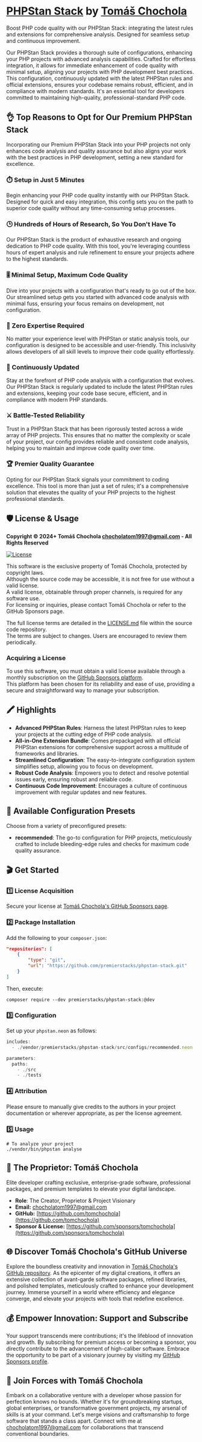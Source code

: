 # [PHPStan Stack](https://github.com/premierstacks/phpstan-stack) by [Tomáš Chochola](https://github.com/tomchochola)

Boost PHP code quality with our PHPStan Stack: integrating the latest rules and extensions for comprehensive analysis. Designed for seamless setup and continuous improvement.

Our PHPStan Stack provides a thorough suite of configurations, enhancing your PHP projects with advanced analysis capabilities. Crafted for effortless integration, it allows for immediate enhancement of code quality with minimal setup, aligning your projects with PHP development best practices. This configuration, continuously updated with the latest PHPStan rules and official extensions, ensures your codebase remains robust, efficient, and in compliance with modern standards. It's an essential tool for developers committed to maintaining high-quality, professional-standard PHP code.

## 👌 Top Reasons to Opt for Our Premium PHPStan Stack

Incorporating our Premium PHPStan Stack into your PHP projects not only enhances code analysis and quality assurance but also aligns your work with the best practices in PHP development, setting a new standard for excellence.

### ⏱️ Setup in Just 5 Minutes

Begin enhancing your PHP code quality instantly with our PHPStan Stack. Designed for quick and easy integration, this config sets you on the path to superior code quality without any time-consuming setup processes.

### 🕒 Hundreds of Hours of Research, So You Don't Have To

Our PHPStan Stack is the product of exhaustive research and ongoing dedication to PHP code quality. With this tool, you're leveraging countless hours of expert analysis and rule refinement to ensure your projects adhere to the highest standards.

### 🎚️ Minimal Setup, Maximum Code Quality

Dive into your projects with a configuration that's ready to go out of the box. Our streamlined setup gets you started with advanced code analysis with minimal fuss, ensuring your focus remains on development, not configuration.

### 📘 Zero Expertise Required

No matter your experience level with PHPStan or static analysis tools, our configuration is designed to be accessible and user-friendly. This inclusivity allows developers of all skill levels to improve their code quality effortlessly.

### 🔄 Continuously Updated

Stay at the forefront of PHP code analysis with a configuration that evolves. Our PHPStan Stack is regularly updated to include the latest PHPStan rules and extensions, keeping your code base secure, efficient, and in compliance with modern PHP standards.

### ⚔️ Battle-Tested Reliability

Trust in a PHPStan Stack that has been rigorously tested across a wide array of PHP projects. This ensures that no matter the complexity or scale of your project, our config provides reliable and consistent code analysis, helping you to maintain and improve code quality over time.

### 🏆 Premier Quality Guarantee

Opting for our PHPStan Stack signals your commitment to coding excellence. This tool is more than just a set of rules; it's a comprehensive solution that elevates the quality of your PHP projects to the highest professional standards.

## 🛡️ License & Usage

**Copyright © 2024+ Tomáš Chochola <chocholatom1997@gmail.com> - All Rights Reserved**

[![License](https://img.shields.io/badge/License-©_Proprietary-blue.svg)](LICENSE.md)

This software is the exclusive property of Tomáš Chochola, protected by copyright laws.<br />
Although the source code may be accessible, it is not free for use without a valid license.<br />
A valid license, obtainable through proper channels, is required for any software use.<br />
For licensing or inquiries, please contact Tomáš Chochola or refer to the GitHub Sponsors page.

The full license terms are detailed in the [LICENSE.md](LICENSE.md) file within the source code repository.<br />
The terms are subject to changes. Users are encouraged to review them periodically.

### Acquiring a License

To use this software, you must obtain a valid license available through a monthly subscription on the [GitHub Sponsors platform](https://github.com/sponsors/tomchochola).<br />
This platform has been chosen for its reliability and ease of use, providing a secure and straightforward way to manage your subscription.

## 🖍️ Highlights

- **Advanced PHPStan Rules**: Harness the latest PHPStan rules to keep your projects at the cutting edge of PHP code analysis.
- **All-in-One Extension Bundle**: Comes prepackaged with all official PHPStan extensions for comprehensive support across a multitude of frameworks and libraries.
- **Streamlined Configuration**: The easy-to-integrate configuration system simplifies setup, allowing you to focus on development.
- **Robust Code Analysis**: Empowers you to detect and resolve potential issues early, ensuring robust and reliable code.
- **Continuous Code Improvement**: Encourages a culture of continuous improvement with regular updates and new features.

## 🎨 Available Configuration Presets

Choose from a variety of preconfigured presets:

- **recommended**: The go-to configuration for PHP projects, meticulously crafted to include bleeding-edge rules and checks for maximum code quality assurance.

## 🎬 Get Started

### 1️⃣ License Acquisition

Secure your license at [Tomáš Chochola's GitHub Sponsors page](https://github.com/sponsors/tomchochola).

### 2️⃣ Package Installation

Add the following to your `composer.json`:

```json
"repositories": [
    {
        "type": "git",
        "url": "https://github.com/premierstacks/phpstan-stack.git"
    }
]
```

Then, execute:

```shell
composer require --dev premierstacks/phpstan-stack:@dev
```

### 3️⃣ Configuration

Set up your `phpstan.neon` as follows:

```js
includes:
  - ./vendor/premierstacks/phpstan-stack/src/configs/recommended.neon

parameters:
  paths:
    - ./src
    - ./tests
```

### 4️⃣ Attribution

Please ensure to manually give credits to the authors in your project documentation or wherever appropriate, as per the license agreement.

### 5️⃣ Usage

```shell
# To analyze your project
./vendor/bin/phpstan analyse
```

## 🤵 The Proprietor: Tomáš Chochola

Elite developer crafting exclusive, enterprise-grade software, professional packages, and premium templates to elevate your digital landscape.

- **Role**: The Creator, Proprietor & Project Visionary
- **Email:** <chocholatom1997@gmail.com>
- **GitHub:** [https://github.com/tomchochola](https://github.com/tomchochola)
- **Sponsor & License:** [https://github.com/sponsors/tomchochola](https://github.com/sponsors/tomchochola)

## 🌐 Discover Tomáš Chochola's GitHub Universe

Explore the boundless creativity and innovation in [Tomáš Chochola's GitHub repository](https://github.com/tomchochola). As the epicenter of my digital creations, it offers an extensive collection of avant-garde software packages, refined libraries, and polished templates, meticulously crafted to enhance your development journey. Immerse yourself in a world where efficiency and elegance converge, and elevate your projects with tools that redefine excellence.

## 💰 Empower Innovation: Support and Subscribe

Your support transcends mere contributions; it's the lifeblood of innovation and growth. By subscribing for premium access or becoming a sponsor, you directly contribute to the advancement of high-caliber software. Embrace the opportunity to be part of a visionary journey by visiting my [GitHub Sponsors profile](https://github.com/sponsors/tomchochola).

## 🤝 Join Forces with Tomáš Chochola

Embark on a collaborative venture with a developer whose passion for perfection knows no bounds. Whether it's for groundbreaking startups, global enterprises, or transformative government projects, my arsenal of skills is at your command. Let's merge visions and craftsmanship to forge software that stands a class apart. Connect with me at [chocholatom1997@gmail.com](mailto:chocholatom1997@gmail.com) for collaborations that transcend conventional boundaries.
